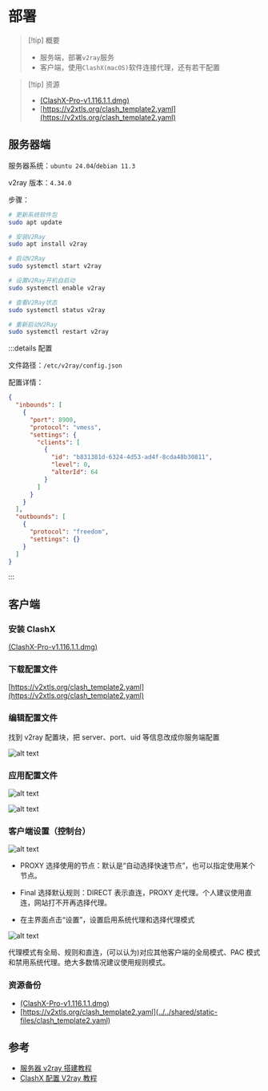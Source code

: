 # 部署

> [!tip] 概要
>
> - 服务端，部署`v2ray`服务
> - 客户端，使用`ClashX(macOS)`软件连接代理，还有若干配置

> [!tip] 资源
>
> - [(ClashX-Pro-v1.116.1.1.dmg)](https://v2xtls.org/download.php?filename=/v2/macos/ClashX-Pro-v1.116.1.1.dmg)
> - [https://v2xtls.org/clash_template2.yaml](https://v2xtls.org/clash_template2.yaml)

## 服务器端

服务器系统：`ubuntu 24.04`/`debian 11.3`

v2ray 版本：`4.34.0`

步骤：

```bash
# 更新系统软件包
sudo apt update

# 安装V2Ray
sudo apt install v2ray

# 启动V2Ray
sudo systemctl start v2ray

# 设置V2Ray开机自启动
sudo systemctl enable v2ray

# 查看V2Ray状态
sudo systemctl status v2ray

# 重新启动V2Ray
sudo systemctl restart v2ray
```

:::details 配置

文件路径：`/etc/v2ray/config.json`

配置详情：

```json
{
  "inbounds": [
    {
      "port": 8900,
      "protocol": "vmess",
      "settings": {
        "clients": [
          {
            "id": "b831381d-6324-4d53-ad4f-8cda48b30811",
            "level": 0,
            "alterId": 64
          }
        ]
      }
    }
  ],
  "outbounds": [
    {
      "protocol": "freedom",
      "settings": {}
    }
  ]
}
```

:::

## 客户端

### 安装 ClashX

[(ClashX-Pro-v1.116.1.1.dmg)](https://v2xtls.org/download.php?filename=/v2/macos/ClashX-Pro-v1.116.1.1.dmg)

### 下载配置文件

[https://v2xtls.org/clash_template2.yaml](https://v2xtls.org/clash_template2.yaml)

### 编辑配置文件

找到 v2ray 配置块，把 server、port、uid 等信息改成你服务端配置

![alt text](../../assets/pasted-file-image-12.png)

### 应用配置文件

![alt text](../../assets/pasted-file-image-13.png)

![alt text](../../assets/pasted-file-image-14.png)

### 客户端设置（控制台）

![alt text](../../assets/pasted-file-image-18.png)

- PROXY 选择使用的节点：默认是“自动选择快速节点”，也可以指定使用某个节点。
- Final 选择默认规则：DIRECT 表示直连，PROXY 走代理。个人建议使用直连，网站打不开再选择代理。

- 在主界面点击“设置”，设置启用系统代理和选择代理模式

![alt text](../../assets/pasted-file-image-17.png)

代理模式有全局、规则和直连，(可以认为)对应其他客户端的全局模式、PAC 模式和禁用系统代理。绝大多数情况建议使用规则模式。

### 资源备份

- [(ClashX-Pro-v1.116.1.1.dmg)](https://www.teambition.com/project/656db483127225c2ecd166ae/works/66c055b659e751b91b6d703e/work/66c055ff820247a57b18e09a)
- [https://v2xtls.org/clash_template2.yaml](../../shared/static-files/clash_template2.yaml)

## 参考

- [服务器 v2ray 搭建教程](https://cloud.tencent.com/developer/information/%E5%85%8D%E8%B4%B9%E6%9C%8D%E5%8A%A1%E5%99%A8v2ray%E6%90%AD%E5%BB%BA%E6%95%99%E7%A8%8B-album)
- [ClashX 配置 V2ray 教程](https://v2xtls.org/clashx%e9%85%8d%e7%bd%aev2ray%e6%95%99%e7%a8%8b/)
